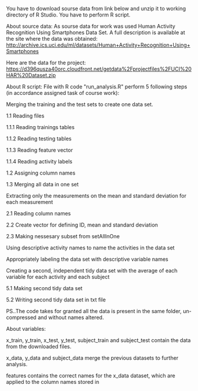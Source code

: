 
You have to download sourse data from link below and unzip it to working directory of R Studio.
You have to perform R script.

About source data:
As sourse data for work was used Human Activity Recognition Using Smartphones Data Set. 
A full description is available at the site where the data was obtained: 
http://archive.ics.uci.edu/ml/datasets/Human+Activity+Recognition+Using+Smartphones 

Here are the data for the project: 
https://d396qusza40orc.cloudfront.net/getdata%2Fprojectfiles%2FUCI%20HAR%20Dataset.zip

About R script:
File with R code "run_analysis.R" perform 5 following steps (in accordance assigned task of course work):

Merging the training and the test sets to create one data set.

1.1 Reading files

1.1.1 Reading trainings tables

1.1.2 Reading testing tables

1.1.3 Reading feature vector

1.1.4 Reading activity labels

1.2 Assigning column names

1.3 Merging all data in one set

Extracting only the measurements on the mean and standard deviation for each measurement

2.1 Reading column names

2.2 Create vector for defining ID, mean and standard deviation

2.3 Making nessesary subset from setAllInOne

Using descriptive activity names to name the activities in the data set

Appropriately labeling the data set with descriptive variable names

Creating a second, independent tidy data set with the average of each variable for each activity and each subject

5.1 Making second tidy data set

5.2 Writing second tidy data set in txt file

PS..The code takes for granted all the data is present in the same folder, un-compressed and without names altered.



About variables:

x_train, y_train, x_test, y_test, subject_train and subject_test contain the data from the downloaded files.

x_data, y_data and subject_data merge the previous datasets to further analysis.

features contains the correct names for the x_data dataset, which are applied to the column names stored in

